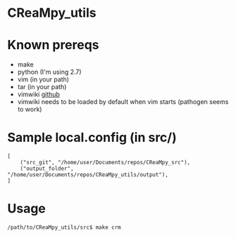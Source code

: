 # CReaMpy_utils

# Known prereqs

* make
* python (I'm using 2.7)
* vim (in your path)
* tar (in your path)
* vimwiki [github](https://github.com/vimwiki/vimwiki.git)
* vimwiki needs to be loaded by default when vim starts (pathogen seems to work)

# Sample local.config (in src/)
```
[
    ("src_git", "/home/user/Documents/repos/CReaMpy_src"),
    ("output_folder", "/home/user/Documents/repos/CReaMpy_utils/output"),
]
```

# Usage
```
/path/to/CReaMpy_utils/src$ make crm
```
